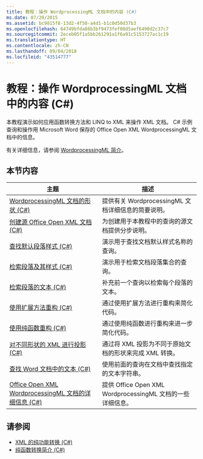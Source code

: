 ```yaml
---
title: 教程：操作 WordprocessingML 文档中的内容 (C#)
ms.date: 07/20/2015
ms.assetid: bc9815f8-13d2-4f50-a4d1-b1c0d50d37b3
ms.openlocfilehash: 64749bfda88b3bf9473fef08d5aef6490d2c37c7
ms.sourcegitcommit: 2eceb05f1a5bb261291a1f6a91c5153727ac1c19
ms.translationtype: HT
ms.contentlocale: zh-CN
ms.lasthandoff: 09/04/2018
ms.locfileid: "43514777"
---
```

# <a name="tutorial-manipulating-content-in-a-wordprocessingml-document-c"></a>教程：操作 WordprocessingML 文档中的内容 (C#)
本教程演示如何应用函数转换方法和 LINQ to XML 来操作 XML 文档。 C# 示例查询和操作用 Microsoft Word 保存的 Office Open XML WordprocessingML 文档中的信息。  
  
 有关详细信息，请参阅 [WordprocessingML 简介](http://ericwhite.com/blog/introduction-to-wordprocessingml-series/)。  
  
## <a name="in-this-section"></a>本节内容  
  
|主题|描述|  
|-----------|-----------------|  
|[WordprocessingML 文档的形状 (C#)](../../../../csharp/programming-guide/concepts/linq/shape-of-wordprocessingml-documents.md)|提供有关 WordprocessingML 文档详细信息的简要说明。|  
|[创建源 Office Open XML 文档 (C#)](../../../../csharp/programming-guide/concepts/linq/creating-the-source-office-open-xml-document.md)|为创建用于本教程中的查询的源文档提供分步说明。|  
|[查找默认段落样式 (C#)](../../../../csharp/programming-guide/concepts/linq/finding-the-default-paragraph-style.md)|演示用于查找文档默认样式名称的查询。|  
|[检索段落及其样式 (C#)](../../../../csharp/programming-guide/concepts/linq/retrieving-the-paragraphs-and-their-styles.md)|演示用于检索文档段落集合的查询。|  
|[检索段落的文本 (C#)](../../../../csharp/programming-guide/concepts/linq/retrieving-the-text-of-the-paragraphs.md)|补充前一个查询以检索每个段落的文本。|  
|[使用扩展方法重构 (C#)](../../../../csharp/programming-guide/concepts/linq/refactoring-using-an-extension-method.md)|通过使用扩展方法进行重构来简化代码。|  
|[使用纯函数重构 (C#)](../../../../csharp/programming-guide/concepts/linq/refactoring-using-a-pure-function.md)|通过使用纯函数进行重构来进一步简化代码。|  
|[对不同形状的 XML 进行投影 (C#)](../../../../csharp/programming-guide/concepts/linq/projecting-xml-in-a-different-shape.md)|通过将 XML 投影为不同于原始文档的形状来完成 XML 转换。|  
|[查找 Word 文档中的文本 (C#)](../../../../csharp/programming-guide/concepts/linq/finding-text-in-word-documents.md)|使用前面的查询在文档中查找指定的文本字符串。|  
|[Office Open XML WordprocessingML 文档的详细信息 (C#)](../../../../csharp/programming-guide/concepts/linq/details-of-office-open-xml-wordprocessingml-documents.md)|提供 Office Open XML WordprocessingML 文档的一些详细信息。|  
  
## <a name="see-also"></a>请参阅

- [XML 的纯功能转换 (C#)](../../../../csharp/programming-guide/concepts/linq/pure-functional-transformations-of-xml.md)  
- [纯函数转换简介 (C#)](../../../../csharp/programming-guide/concepts/linq/introduction-to-pure-functional-transformations.md)
